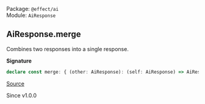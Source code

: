 Package: `@effect/ai`<br />
Module: `AiResponse`<br />

## AiResponse.merge

Combines two responses into a single response.

**Signature**

```ts
declare const merge: { (other: AiResponse): (self: AiResponse) => AiResponse; (self: AiResponse, other: AiResponse): AiResponse; }
```

[Source](https://github.com/Effect-TS/effect/tree/main/packages/ai/ai/src/AiResponse.ts#L781)

Since v1.0.0